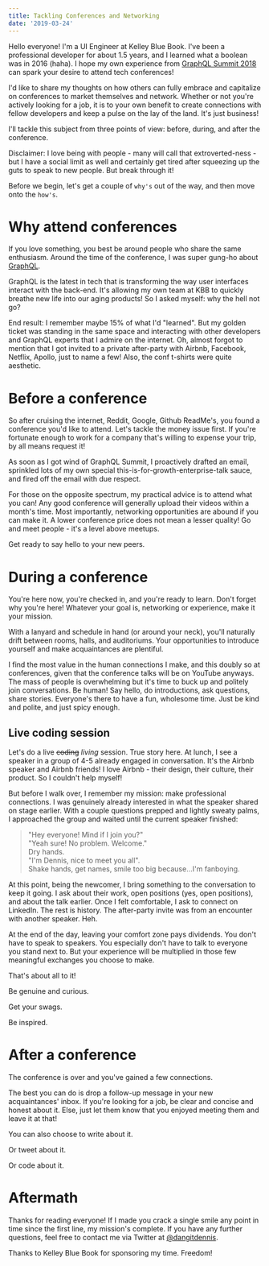 ```yaml
---
title: Tackling Conferences and Networking
date: '2019-03-24'
---
```


Hello everyone! I'm a UI Engineer at Kelley Blue Book. I've been a professional developer for about 1.5 years, and I learned what a boolean was in 2016 (haha). I hope my own experience from [GraphQL Summit 2018](https://summit.graphql.com/2018/) can spark your desire to attend tech conferences!

I'd like to share my thoughts on how others can fully embrace and capitalize on conferences to market themselves and network. Whether or not you're actively looking for a job, it is to your own benefit to create connections with fellow developers and keep a pulse on the lay of the land. It's just business!

I'll tackle this subject from three points of view: before, during, and after the conference.

Disclaimer: I love being with people - many will call that extroverted-ness - but I have a social limit as well and certainly get tired after squeezing up the guts to speak to new people. But break through it!

Before we begin, let's get a couple of `why's` out of the way, and then move onto the `how's`.

# Why attend conferences

If you love something, you best be around people who share the same enthusiasm. Around the time of the conference, I was super gung-ho about [GraphQL](https://graphql.org).

GraphQL is the latest in tech that is transforming the way user interfaces interact with the back-end. It's allowing my own team at KBB to quickly breathe new life into our aging products! So I asked myself: why the hell not go?

End result: I remember maybe 15% of what I'd "learned". But my golden ticket was standing in the same space and interacting with other developers and GraphQL experts that I admire on the internet. Oh, almost forgot to mention that I got invited to a private after-party with Airbnb, Facebook, Netflix, Apollo, just to name a few! Also, the conf t-shirts were quite aesthetic.

# Before a conference

So after cruising the internet, Reddit, Google, Github ReadMe's, you found a conference you'd like to attend. Let's tackle the money issue first. If you're fortunate enough to work for a company that's willing to expense your trip, by all means request it!

As soon as I got wind of GraphQL Summit, I proactively drafted an email, sprinkled lots of my own special this-is-for-growth-enterprise-talk sauce, and fired off the email with due respect.

For those on the opposite spectrum, my practical advice is to attend what you can! Any good conference will generally upload their videos within a month's time. Most importantly, networking opportunities are abound if you can make it. A lower conference price does not mean a lesser quality! Go and meet people - it's a level above meetups.

Get ready to say hello to your new peers.

# During a conference

You're here now, you're checked in, and you're ready to learn. Don't forget why you're here! Whatever your goal is, networking or experience, make it your mission.

With a lanyard and schedule in hand (or around your neck), you'll naturally drift between rooms, halls, and auditoriums. Your opportunities to introduce yourself and make acquaintances are plentiful.

I find the most value in the human connections I make, and this doubly so at conferences, given that the conference talks will be on YouTube anyways. The mass of people is overwhelming but it's time to buck up and politely join conversations. Be human! Say hello, do introductions, ask questions, share stories. Everyone's there to have a fun, wholesome time. Just be kind and polite, and just spicy enough.

## Live coding session

Let's do a live ~~coding~~ _living_ session. True story here. At lunch, I see a speaker in a group of 4-5 already engaged in conversation. It's the Airbnb speaker and Airbnb friends! I love Airbnb - their design, their culture, their product. So I couldn't help myself!

But before I walk over, I remember my mission: make professional connections. I was genuinely already interested in what the speaker shared on stage earlier. With a couple questions prepped and lightly sweaty palms, I approached the group and waited until the current speaker finished:

> "Hey everyone! Mind if I join you?" <br>
> "Yeah sure! No problem. Welcome." <br>
> Dry hands. <br>
> "I'm Dennis, nice to meet you all". <br>
> Shake hands, get names, smile too big because...I'm fanboying.

At this point, being the newcomer, I bring something to the conversation to keep it going. I ask about their work, open positions (yes, open positions), and about the talk earlier. Once I felt comfortable, I ask to connect on LinkedIn. The rest is history. The after-party invite was from an encounter with another speaker. Heh.

At the end of the day, leaving your comfort zone pays dividends. You don't have to speak to speakers. You especially don't have to talk to everyone you stand next to. But your experience will be multiplied in those few meaningful exchanges you choose to make.

That's about all to it!

Be genuine and curious.

Get your swags.

Be inspired.

# After a conference

The conference is over and you've gained a few connections.

The best you can do is drop a follow-up message in your new acquaintances' inbox. If you're looking for a job, be clear and concise and honest about it. Else, just let them know that you enjoyed meeting them and leave it at that!

You can also choose to write about it.

Or tweet about it.

Or code about it.

# Aftermath

Thanks for reading everyone! If I made you crack a single smile any point in time since the first line, my mission's complete. If you have any further questions, feel free to contact me via Twitter at [@dangitdennis](https://twitter.com/dangitdennis). 

Thanks to Kelley Blue Book for sponsoring my time. Freedom!
